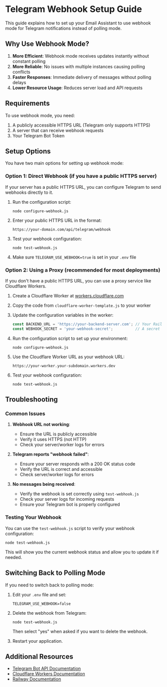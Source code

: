 # Telegram Webhook Setup Guide

This guide explains how to set up your Email Assistant to use webhook mode for Telegram notifications instead of polling mode.

## Why Use Webhook Mode?

1. **More Efficient**: Webhook mode receives updates instantly without constant polling
2. **More Reliable**: No issues with multiple instances causing polling conflicts
3. **Faster Responses**: Immediate delivery of messages without polling delays
4. **Lower Resource Usage**: Reduces server load and API requests

## Requirements

To use webhook mode, you need:

1. A publicly accessible HTTPS URL (Telegram only supports HTTPS)
2. A server that can receive webhook requests
3. Your Telegram Bot Token

## Setup Options

You have two main options for setting up webhook mode:

### Option 1: Direct Webhook (if you have a public HTTPS server)

If your server has a public HTTPS URL, you can configure Telegram to send webhooks directly to it.

1. Run the configuration script:
   ```
   node configure-webhook.js
   ```

2. Enter your public HTTPS URL in the format:
   ```
   https://your-domain.com/api/telegram/webhook
   ```

3. Test your webhook configuration:
   ```
   node test-webhook.js
   ```

4. Make sure `TELEGRAM_USE_WEBHOOK=true` is set in your `.env` file

### Option 2: Using a Proxy (recommended for most deployments)

If you don't have a public HTTPS URL, you can use a proxy service like Cloudflare Workers.

1. Create a Cloudflare Worker at [workers.cloudflare.com](https://workers.cloudflare.com)

2. Copy the code from `cloudflare-worker-template.js` to your worker

3. Update the configuration variables in the worker:
   ```javascript
   const BACKEND_URL = 'https://your-backend-server.com'; // Your Railway or other hosting URL
   const WEBHOOK_SECRET = 'your-webhook-secret';          // A secret token for security
   ```

4. Run the configuration script to set up your environment:
   ```
   node configure-webhook.js
   ```

5. Use the Cloudflare Worker URL as your webhook URL:
   ```
   https://your-worker.your-subdomain.workers.dev
   ```

6. Test your webhook configuration:
   ```
   node test-webhook.js
   ```

## Troubleshooting

### Common Issues

1. **Webhook URL not working**:
   - Ensure the URL is publicly accessible
   - Verify it uses HTTPS (not HTTP)
   - Check your server/worker logs for errors

2. **Telegram reports "webhook failed"**:
   - Ensure your server responds with a 200 OK status code
   - Verify the URL is correct and accessible
   - Check server/worker logs for errors

3. **No messages being received**:
   - Verify the webhook is set correctly using `test-webhook.js`
   - Check your server logs for incoming requests
   - Ensure your Telegram bot is properly configured

### Testing Your Webhook

You can use the `test-webhook.js` script to verify your webhook configuration:

```
node test-webhook.js
```

This will show you the current webhook status and allow you to update it if needed.

## Switching Back to Polling Mode

If you need to switch back to polling mode:

1. Edit your `.env` file and set:
   ```
   TELEGRAM_USE_WEBHOOK=false
   ```

2. Delete the webhook from Telegram:
   ```
   node test-webhook.js
   ```
   Then select "yes" when asked if you want to delete the webhook.

3. Restart your application.

## Additional Resources

- [Telegram Bot API Documentation](https://core.telegram.org/bots/api#setwebhook)
- [Cloudflare Workers Documentation](https://developers.cloudflare.com/workers/)
- [Railway Documentation](https://docs.railway.app/) 